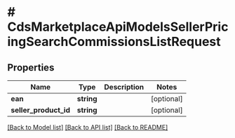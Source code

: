 # # CdsMarketplaceApiModelsSellerPricingSearchCommissionsListRequest

## Properties

Name | Type | Description | Notes
------------ | ------------- | ------------- | -------------
**ean** | **string** |  | [optional]
**seller_product_id** | **string** |  | [optional]

[[Back to Model list]](../../README.md#models) [[Back to API list]](../../README.md#endpoints) [[Back to README]](../../README.md)

